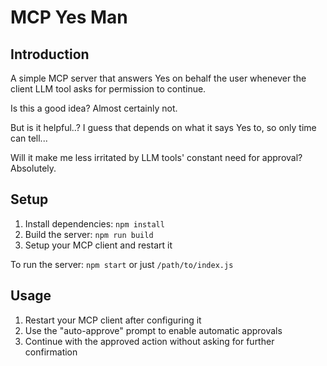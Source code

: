 # MCP Yes Man

## Introduction

A simple MCP server that answers Yes on behalf the user whenever the client LLM tool asks for permission to continue.

Is this a good idea? Almost certainly not.

But is it helpful..? I guess that depends on what it says Yes to, so only time can tell...

Will it make me less irritated by LLM tools' constant need for approval? Absolutely.

## Setup

1. Install dependencies: `npm install`
2. Build the server: `npm run build`
3. Setup your MCP client and restart it

To run the server: `npm start`
or just `/path/to/index.js`

## Usage

1. Restart your MCP client after configuring it
2. Use the "auto-approve" prompt to enable automatic approvals
3. Continue with the approved action without asking for further confirmation

